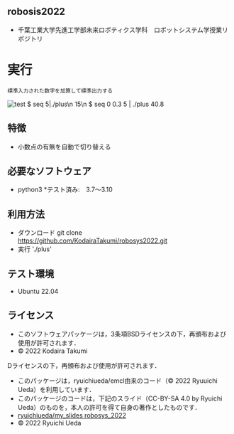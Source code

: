 ## robosis2022
 * 千葉工業大学先進工学部未来ロボティクス学科　ロボットシステム学授業リポジトリ

# 実行
	標準入力された数字を加算して標準出力する
![test](https://github.com/kodairatakumi/robosys2022/actions/workflows/test.yml/badge.svg)
$ seq 5|./plus\n
15\n
$ seq 0 0.3 5 | ./plus
40.8

## 特徴
* 小数点の有無を自動で切り替える 
## 必要なソフトウェア
* python3
  *テスト済み:　3.7～3.10
## 利用方法
* ダウンロード
      git clone https://github.com/KodairaTakumi/robosys2022.git  
* 実行
      './plus'
## テスト環境
* Ubuntu 22.04

## ライセンス
 * このソフトウェアパッケージは，3条項BSDライセンスの下，再頒布および使用が許可されます．
 * © 2022 Kodaira Takumi

Dライセンスの下，再頒布および使用が許可されます．
  * このパッケージは，ryuichiueda/emcl由来のコード（© 2022 Ryuuichi Ueda）を利用しています．
  * このパッケージのコードは，下記のスライド（CC-BY-SA 4.0 by Ryuichi Ueda）のものを，本人の許可を得て自身の著作としたものです．
  * [ryuichiueda/my_slides robosys_2022](https://github.com/ryuichiueda/my_slides/tree/master/robosys_2022)
  * © 2022 Ryuichi Ueda
 
